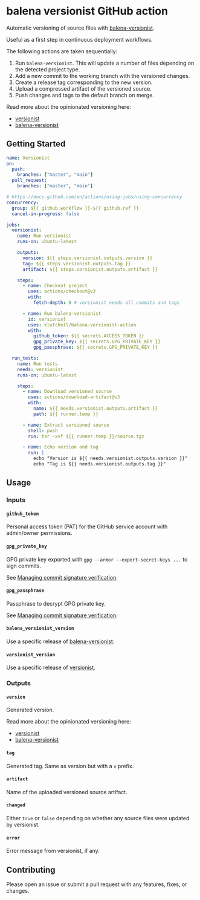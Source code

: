 # balena versionist GitHub action

Automatic versioning of source files with [balena-versionist](https://github.com/product-os/balena-versionist).

Useful as a first step in continuous deployment workflows.

The following actions are taken sequentially:

1. Run `balena-versionist`. This will update a number of files depending on the detected project type.
2. Add a new commit to the working branch with the versioned changes.
3. Create a release tag corresponding to the new version.
4. Upload a compressed artifact of the versioned source.
5. Push changes and tags to the default branch on merge.

Read more about the opinionated versioning here:

- [versionist](https://github.com/product-os/versionist)
- [balena-versionist](https://github.com/product-os/balena-versionist)

## Getting Started

```yaml
name: Versionist
on:
  push:
    branches: ["master", "main"]
  pull_request:
    branches: ["master", "main"]

# https://docs.github.com/en/actions/using-jobs/using-concurrency
concurrency:
  group: ${{ github.workflow }}-${{ github.ref }}
  cancel-in-progress: false

jobs:
  versionist:
    name: Run versionist
    runs-on: ubuntu-latest

    outputs:
      version: ${{ steps.versionist.outputs.version }}
      tag: ${{ steps.versionist.outputs.tag }}
      artifact: ${{ steps.versionist.outputs.artifact }}

    steps:
      - name: Checkout project
        uses: actions/checkout@v3
        with:
          fetch-depth: 0 # versionist needs all commits and tags

      - name: Run balena-versionist
        id: versionist
        uses: klutchell/balena-versionist-action
        with:
          github_token: ${{ secrets.ACCESS_TOKEN }}
          gpg_private_key: ${{ secrets.GPG_PRIVATE_KEY }}
          gpg_passphrase: ${{ secrets.GPG_PRIVATE_KEY }}

  run_tests:
    name: Run tests
    needs: versionist
    runs-on: ubuntu-latest

    steps:
      - name: Download versioned source
        uses: actions/download-artifact@v3
        with:
          name: ${{ needs.versionist.outputs.artifact }}
          path: ${{ runner.temp }}

      - name: Extract versioned source
        shell: pwsh
        run: tar -xvf ${{ runner.temp }}/source.tgz

      - name: Echo version and tag
        run: |
          echo "Version is ${{ needs.versionist.outputs.version }}"
          echo "Tag is ${{ needs.versionist.outputs.tag }}"
```

## Usage

### Inputs

#### `github_token`

Personal access token (PAT) for the GitHub service account with admin/owner permissions.

#### `gpg_private_key`

GPG private key exported with `gpg --armor --export-secret-keys ...` to sign commits.

See [Managing commit signature verification](https://docs.github.com/en/authentication/managing-commit-signature-verification).

#### `gpg_passphrase`

Passphrase to decrypt GPG private key.

See [Managing commit signature verification](https://docs.github.com/en/authentication/managing-commit-signature-verification).

#### `balena_versionist_version`

Use a specific release of [balena-versionist](https://www.npmjs.com/package/balena-versionist).

#### `versionist_version`

Use a specific release of [versionist](https://www.npmjs.com/package/versionist).

### Outputs

#### `version`

Generated version.

Read more about the opinionated versioning here:

- [versionist](https://github.com/product-os/versionist)
- [balena-versionist](https://github.com/product-os/balena-versionist)

#### `tag`

Generated tag. Same as version but with a `v` prefix.

#### `artifact`

Name of the uploaded versioned source artifact.

#### `changed`

Either `true` or `false` depending on whether any source files were updated by versionist.

#### `error`

Error message from versionist, if any.

## Contributing

Please open an issue or submit a pull request with any features, fixes, or changes.
